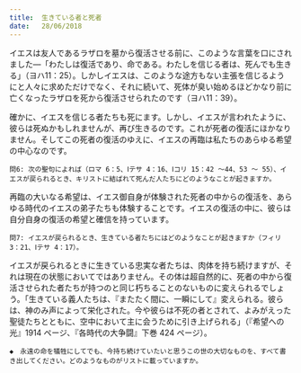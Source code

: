 ```yaml
---
title:  生きている者と死者
date:   28/06/2018
---
```


イエスは友人であるラザロを墓から復活させる前に、このような言葉を口にされました―「わたしは復活であり、命である。わたしを信じる者は、死んでも生きる」（ヨハ11：25）。しかしイエスは、このような途方もない主張を信じるようにと人々に求めただけでなく、それに続いて、死体が臭い始めるほどかなり前に亡くなったラザロを死から復活させられたのです（ヨハ11：39）。

確かに、イエスを信じる者たちも死にます。しかし、イエスが言われたように、彼らは死ぬかもしれませんが、再び生きるのです。これが死者の復活にほかなりません。そしてこの死者の復活のゆえに、イエスの再臨は私たちのあらゆる希望の中心なのです。

`問6: 次の聖句によれば（ロマ 6：5、Ⅰテサ 4：16、Ⅰコリ 15：42 ～44、53 ～ 55）、イエスが戻られるとき、キリストに結ばれて死んだ人たちにどのようなことが起きますか。`

再臨の大いなる希望は、イエス御自身が体験された死者の中からの復活を、あらゆる時代のイエスの弟子たちも体験することです。イエスの復活の中に、彼らは自分自身の復活の希望と確信を持っています。

`問7: イエスが戻られるとき、生きている者たちにはどのようなことが起きますか（フィリ 3：21、Ⅰテサ 4：17）。`

イエスが戻られるときに生きている忠実な者たちは、肉体を持ち続けますが、それは現在の状態においてではありません。その体は超自然的に、死者の中から復活させられた者たちが持つのと同じ朽ちることのないものに変えられるでしょう。「生きている義人たちは、『またたく間に、一瞬にして』変えられる。彼らは、神のみ声によって栄化された。今や彼らは不死の者とされて、よみがえった聖徒たちとともに、空中において主に会うために引き上げられる」（『希望への光』1914 ページ、『各時代の大争闘』下巻 424 ページ）。

`◆　永遠の命を犠牲にしてでも、今持ち続けていたいと思うこの世の大切なものを、すべて書き出してください。どのようなものがリストに載っていますか。`